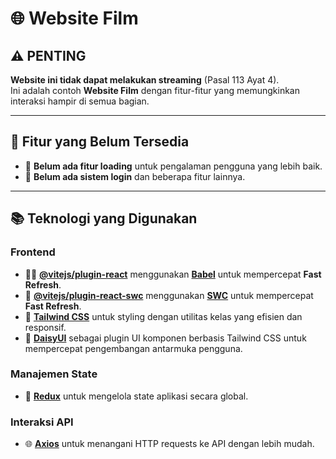 # 🌐 **Website Film**

## ⚠️ PENTING
**Website ini tidak dapat melakukan streaming** (Pasal 113 Ayat 4).  
Ini adalah contoh **Website Film** dengan fitur-fitur yang memungkinkan interaksi hampir di semua bagian.

---

## 🚧 **Fitur yang Belum Tersedia**
- 🔄 **Belum ada fitur loading** untuk pengalaman pengguna yang lebih baik.
- 🔑 **Belum ada sistem login** dan beberapa fitur lainnya.

---

## 📚 **Teknologi yang Digunakan**

### Frontend
- 🧑‍💻 **[@vitejs/plugin-react](https://github.com/vitejs/vite-plugin-react/blob/main/packages/plugin-react/README.md)** menggunakan **[Babel](https://babeljs.io/)** untuk mempercepat **Fast Refresh**.
- 🔄 **[@vitejs/plugin-react-swc](https://github.com/vitejs/vite-plugin-react-swc)** menggunakan **[SWC](https://swc.rs/)** untuk mempercepat **Fast Refresh**.
- 💅 **[Tailwind CSS](https://tailwindcss.com/)** untuk styling dengan utilitas kelas yang efisien dan responsif.
- 🎨 **[DaisyUI](https://daisyui.com/)** sebagai plugin UI komponen berbasis Tailwind CSS untuk mempercepat pengembangan antarmuka pengguna.
  
### Manajemen State
- 🔧 **[Redux](https://redux.js.org/)** untuk mengelola state aplikasi secara global.

### Interaksi API
- 🌐 **[Axios](https://axios-http.com/)** untuk menangani HTTP requests ke API dengan lebih mudah.

